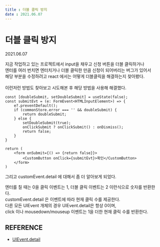 ```yaml
---
title : 더블 클릭 방지
date : 2021.06.07
---
```


# 더블 클릭 방지
2021.06.07  

지금 작업하고 있는 프로젝트에서 input을 채우고 신청 버튼을 더블 클릭하거나  
엔터를 여러 번치면 엔터치거나 더블 클릭한 만큼 신청이 되어버리는 버그가 있어서  
해당 부분을 수정하려고 react 에서는 어떻게 더블클릭을 해결하는지 찾아봤다.  
<br/>
이런저런 방법도 찾아보고 시도해본 후 해당 방법을 사용해 해결했다.

```tsx
const [doubleSubmit, setDoubleSubmit] = useState(false);
const submitEvt = (e: FormEvent<HTMLInputElement>) => {
    e?.preventDefault();
    if (commonStore.error === '' && doubleSubmit) {
        return doubleSubmit;
    } else {
        setDoubleSubmit(true);
        onClickSubmit ? onClickSubmit() : onDismiss();
        return false;
    }
}

return (
    <form onSubmit={() => {return false}}>
        <CustomButton onClick={submitEvt}>확인</CustomButton>
    </form>
)
```

그리고 customEvent.detail 에 대해서 좀 더 알아보게 되었다.  

엔터를 칠 때는 0을 클릭 이벤트는 1, 더블 클릭 이벤트는 2 이런식으로 숫자를 반환한다.  
customEvent.detail 은 이벤트에 따라 현재 클릭 수를 제공한다.  
다른 모든 UIEvent 개체의 경우 UIEvent.detail은 항상 0이며,  
click 이나 mousedown/mouseup 이벤트는 1을 더한 현재 클릭 수를 반환한다.  


## REFERENCE
* [UIEvent.detail](https://developer.mozilla.org/en-US/docs/Web/API/UIEvent/detail)
